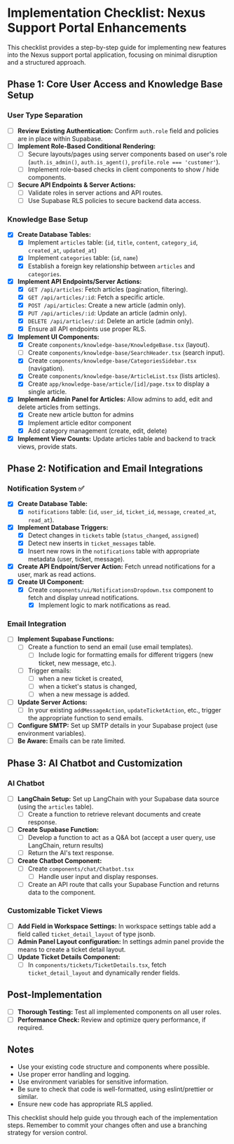 # Implementation Checklist: Nexus Support Portal Enhancements

This checklist provides a step-by-step guide for implementing new features into the Nexus support portal application, focusing on minimal disruption and a structured approach.

## Phase 1: Core User Access and Knowledge Base Setup

### User Type Separation
- [ ] **Review Existing Authentication:** Confirm `auth.role` field and policies are in place within Supabase.
- [ ] **Implement Role-Based Conditional Rendering:**
    - [ ]  Secure layouts/pages using server components based on user's role (`auth.is_admin()`, `auth.is_agent()`, `profile.role === 'customer'`).
    - [ ]  Implement role-based checks in client components to show / hide components.
- [ ] **Secure API Endpoints & Server Actions:**
    - [ ]  Validate roles in server actions and API routes.
    - [ ]  Use Supabase RLS policies to secure backend data access.

### Knowledge Base Setup
- [x] **Create Database Tables:**
    - [x] Implement `articles` table: (`id`, `title`, `content`, `category_id`, `created_at`, `updated_at`)
    - [x] Implement `categories` table: (`id`, `name`)
    - [x] Establish a foreign key relationship between `articles` and `categories`.
- [x] **Implement API Endpoints/Server Actions:**
    - [x] `GET /api/articles`: Fetch articles (pagination, filtering).
    - [x] `GET /api/articles/:id`: Fetch a specific article.
    - [x] `POST /api/articles`: Create a new article (admin only).
    - [x] `PUT /api/articles/:id`: Update an article (admin only).
    - [x] `DELETE /api/articles/:id`: Delete an article (admin only).
    - [x] Ensure all API endpoints use proper RLS.
- [x] **Implement UI Components:**
    - [x] Create `components/knowledge-base/KnowledgeBase.tsx` (layout).
    - [ ] Create `components/knowledge-base/SearchHeader.tsx` (search input).
    - [x] Create `components/knowledge-base/CategoriesSidebar.tsx` (navigation).
    - [x] Create `components/knowledge-base/ArticleList.tsx` (lists articles).
    - [x] Create `app/knowledge-base/article/[id]/page.tsx` to display a single article.
- [x] **Implement Admin Panel for Articles:** Allow admins to add, edit and delete articles from settings.
    - [x] Create new article button for admins
    - [x] Implement article editor component
    - [x] Add category management (create, edit, delete)
- [x] **Implement View Counts:** Update articles table and backend to track views, provide stats.

## Phase 2:  Notification and Email Integrations

### Notification System ✅
- [x] **Create Database Table:**
    - [x] `notifications` table: (`id`, `user_id`, `ticket_id`, `message`, `created_at`, `read_at`).
- [x] **Implement Database Triggers:**
    - [x] Detect changes in `tickets` table (`status_changed`, `assigned`)
    - [x] Detect new inserts in `ticket_messages` table.
    - [x] Insert new rows in the `notifications` table with appropriate metadata (user, ticket, message).
- [x] **Create API Endpoint/Server Action:** Fetch unread notifications for a user, mark as read actions.
- [x] **Create UI Component:**
    - [x] Create `components/ui/NotificationsDropdown.tsx` component to fetch and display unread notifications.
        - [x] Implement logic to mark notifications as read.

### Email Integration
- [ ] **Implement Supabase Functions:**
    - [ ] Create a function to send an email (use email templates).
        - [ ] Include logic for formatting emails for different triggers (new ticket, new message, etc.).
    - [ ] Trigger emails:
        - [ ] when a new ticket is created,
        - [ ] when a ticket's status is changed,
        - [ ] when a new message is added.
- [ ] **Update Server Actions:**
    - [ ] In your existing `addMessageAction`, `updateTicketAction`, etc., trigger the appropriate function to send emails.
- [ ] **Configure SMTP:** Set up SMTP details in your Supabase project (use environment variables).
- [ ] **Be Aware:** Emails can be rate limited.

## Phase 3: AI Chatbot and Customization

### AI Chatbot
- [ ] **LangChain Setup:** Set up LangChain with your Supabase data source (using the `articles` table).
    - [ ] Create a function to retrieve relevant documents and create response.
- [ ] **Create Supabase Function:**
    - [ ] Develop a function to act as a Q&A bot (accept a user query, use LangChain, return results)
    - [ ] Return the AI's text response.
- [ ] **Create Chatbot Component:**
    - [ ] Create `components/chat/Chatbot.tsx`
        - [ ] Handle user input and display responses.
    - [ ] Create an API route that calls your Supabase Function and returns data to the component.

### Customizable Ticket Views
- [ ]  **Add Field in Workspace Settings:** In workspace settings table add a field called `ticket_detail_layout` of type jsonb.
- [ ] **Admin Panel Layout configuration:** In settings admin panel provide the means to create a ticket detail layout.
- [ ] **Update Ticket Details Component:**
    - [ ] In `components/tickets/TicketDetails.tsx`, fetch `ticket_detail_layout` and dynamically render fields.

## Post-Implementation
- [ ]  **Thorough Testing:** Test all implemented components on all user roles.
- [ ]  **Performance Check:** Review and optimize query performance, if required.

## Notes
*   Use your existing code structure and components where possible.
*   Use proper error handling and logging.
*   Use environment variables for sensitive information.
*   Be sure to check that code is well-formatted, using eslint/prettier or similar.
*   Ensure new code has appropriate RLS applied.

This checklist should help guide you through each of the implementation steps. Remember to commit your changes often and use a branching strategy for version control.